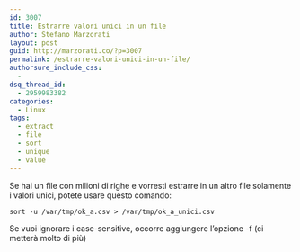 ```yaml
---
id: 3007
title: Estrarre valori unici in un file
author: Stefano Marzorati
layout: post
guid: http://marzorati.co/?p=3007
permalink: /estrarre-valori-unici-in-un-file/
authorsure_include_css:
  - 
dsq_thread_id:
  - 2959983382
categories:
  - Linux
tags:
  - extract
  - file
  - sort
  - unique
  - value
---
```

Se hai un file con milioni di righe e vorresti estrarre in un altro file solamente i valori unici, potete usare questo comando:

`sort -u /var/tmp/ok_a.csv > /var/tmp/ok_a_unici.csv`

Se vuoi ignorare i case-sensitive, occorre aggiungere l&#8217;opzione -f (ci metterà molto di più)